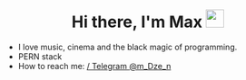 <h1 align="center">Hi there, I'm Max </a> 
<img src="https://github.com/blackcater/blackcater/raw/main/images/Hi.gif" height="32"/></h1>
 
 <ul>
 <li>I love music, cinema and the black magic of programming.</li>
 <li>PERN stack</li>
 <li>How to reach me:  <a href="mailto:mdzen87@gmail.com"> / Telegram <a href='https://t.me/m_Dze_n'>@m_Dze_n</a></li>
</ul>
